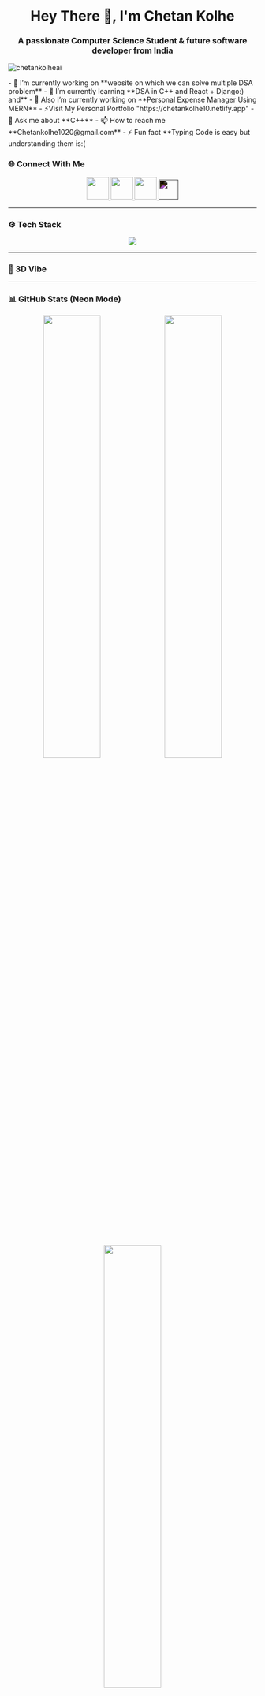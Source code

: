 <h1 align="center">Hey There 👋, I'm Chetan Kolhe</h1> <h3 align="center">A passionate Computer Science Student & future software developer from India</h3> <p align="left"> <img src="https://komarev.com/ghpvc/?username=chetankolheai&label=Profile%20views&color=0e75b6&style=flat" alt="chetankolheai" /> </p> - 🔭 I’m currently working on **website on which we can solve multiple DSA problem** - 🌱 I’m currently learning **DSA in C++ and React + Django:) and** - 🤝 Also I’m currently working on **Personal Expense Manager Using MERN** - ⚡Visit My Personal Portfolio "https://chetankolhe10.netlify.app" - 💬 Ask me about **C++** - 📫 How to reach me **Chetankolhe1020@gmail.com** - ⚡ Fun fact **Typing Code is easy but understanding them is:(

### 🌐 Connect With Me  
<p align="center">
  <a href="https://linkedin.com/in/chetan-kolhe-3b9757290" target="_blank">
    <img src="https://skillicons.dev/icons?i=linkedin" width="45" height="45" />
  </a>
  <a href="https://fb.com/chetan.kolhe.5074" target="_blank">
    <img src="https://skillicons.dev/icons?i=facebook" width="45" height="45" />
  </a>
  <a href="https://instagram.com/____chetan_____10" target="_blank">
    <img src="https://skillicons.dev/icons?i=instagram" width="45" height="45" />
  </a>
  <a href="https://www.leetcode.com/chetankolheam" target="_blank">
    <img src="https://cdn.jsdelivr.net/npm/simple-icons@v3/icons/leetcode.svg" width="40" height="40" style="filter: invert(1);" />
  </a>
</p>

---

### ⚙️ Tech Stack  
<p align="center">
  <img src="https://skillicons.dev/icons?i=cpp,python,java,html,css,javascript,react,nodejs,express,mongodb,mysql,git,github,bootstrap,arduino,photoshop" />
</p>

---

### 🎨 3D Vibe  
<p align="center">
  <spline-viewer url="https://prod.spline.design/TGEd9dsC3qSvZjZw/scene.splinecode"></spline-viewer>
</p>

---

### 📊 GitHub Stats (Neon Mode)
<p align="center">
  <img width="48%" src="https://github-readme-stats.vercel.app/api?username=chetankolheai&show_icons=true&theme=tokyonight&hide_border=true" />
  <img width="48%" src="https://github-readme-streak-stats.herokuapp.com/?user=chetankolheai&theme=tokyonight&hide_border=true" />
</p>

<p align="center">
  <img width="48%" src="https://github-readme-stats.vercel.app/api/top-langs?username=chetankolheai&layout=compact&theme=tokyonight&hide_border=true" />
</p>

---

<h3 align="center">🔥 "Code. Create. Conquer." 🔥</h3>

<p align="center">
  <img src="https://github.com/DenverCoder1/readme-typing-svg/raw/master/demo/profile-3d-contrib/profile-night-green.svg" />
</p>
